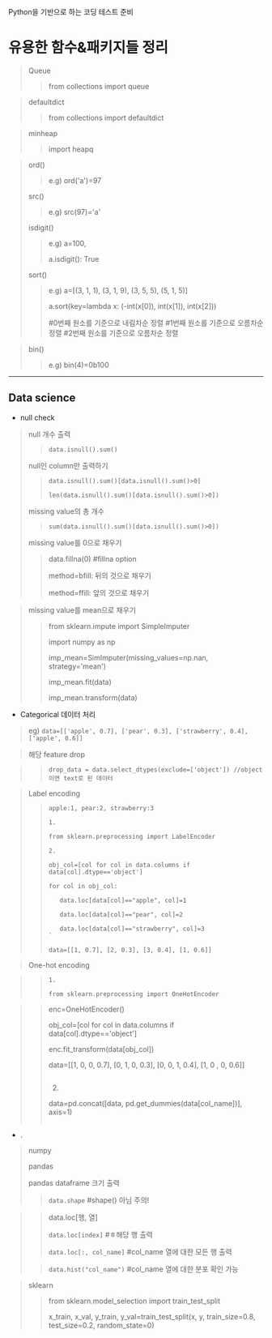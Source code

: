 Python을 기반으로 하는 코딩 테스트 준비

유용한 함수&패키지들 정리
==================
> Queue
> 
>> from collections import queue

> 
> defaultdict
> 
>> from collections import defaultdict

> 
> minheap
> 
>> import heapq
> 
  
>   ord()
>>  e.g) ord('a')=97
>   
>   src()
>>  e.g) src(97)='a'
>
>   isdigit()
>>  e.g) a=100, 
>>  
>>  a.isdigit(): True
>>  
>   sort()
>>  e.g) a=[(3, 1, 1), (3, 1, 9), (3, 5, 5), (5, 1, 5)]
>>  
>>  a.sort(key=lambda x: (-int(x[0]), int(x[1]), int(x[2])) 
>>  
>>  #0번째 원소를 기준으로 내림차순 정렬
>>  #1번째 원소를 기준으로 오름차순 정렬
>>  #2번째 원소를 기준으로 오름차순 정렬
>>  

> bin()
>> e.g) bin(4)=0b100


_________________________________________________________

## Data science

- null check
> null 개수 출력
>> 
>> `data.isnull().sum()`
>> 
> null인 column만 출력하기
>> 
>> `data.isnull().sum()[data.isnull().sum()>0]`
>> 
>> `len(data.isnull().sum()[data.isnull().sum()>0])`
>>
> missing value의 총 개수
>> 
>> `sum(data.isnull().sum()[data.isnull().sum()>0])`
>> 
> missing value를 0으로 채우기
>> data.fillna(0)
>>  #fillna option
>>  
>>    method=bfill: 뒤의 것으로 채우기
>>    
>>    method=ffill: 앞의 것으로 채우기

> missing value를 mean으로 채우기
>> 
>> from sklearn.impute import SimpleImputer
>> 
>> import numpy as np
>>
>> imp_mean=SimImputer(missing_values=np.nan, strategy='mean')
>> 
>> imp_mean.fit(data)
>> 
>> imp_mean.transform(data)

- Categorical 데이터 처리
> eg) `data=[['apple', 0.7], ['pear', 0.3], ['strawberry', 0.4], ['apple', 0.6]]`

> 해당 feature drop

>> `drop_data = data.select_dtypes(exclude=['object']) //object이면 text로 된 데이터`

> Label encoding
>> 
>> `apple:1, pear:2, strawberry:3 `
>> 
>> ```
>> 1. 
>> 
>> from sklearn.preprocessing import LabelEncoder
>> 
>> 2. 
>> 
>> obj_col=[col for col in data.columns if data[col].dtype=='object']
>> 
>> for col in obj_col:
>> 
>>    data.loc[data[col]=="apple", col]=1
>>    
>>    data.loc[data[col]=="pear", col]=2
>>    
>>    data.loc[data[col]=="strawberry", col]=3
>>`
>> ```
>> 
>> `data=[[1, 0.7], [2, 0.3], [3, 0.4], [1, 0.6]]`

> One-hot encoding

>> ```
>> 1. 
>> 
>> from sklearn.preprocessing import OneHotEncoder

>> enc=OneHotEncoder()
>> 
>> obj_col=[col for col in data.columns if data[col].dtype=='object']
>>
>> enc.fit_transform(data[obj_col])
>> 
>> data=[[1, 0, 0, 0.7], [0, 1, 0, 0.3], [0, 0, 1, 0.4], [1, 0 , 0, 0.6]]
>> 
>> ```
>> 
>> ```
>> 2.
>> 
>> data=pd.concat([data, pd.get_dummies(data[col_name])], axis=1)
>> ```

- .

> numpy
> 
> pandas
> 
> pandas dataframe 크기 출력
> 
>> `data.shape`  #shape() 아님 주의!

>> data.loc[행, 열] 
>> 
>> `data.loc[index]` #ㅎ해당 행 출력
>> 
>> `data.loc[:, col_name]` #col_name 열에 대한 모든 행 출력
>
>> `data.hist("col_name")` #col_name 열에 대한 분포 확인 가능
>> 

>sklearn
>
>> from sklearn.model_selection import train_test_split
>> 
>> x_train, x_val, y_train, y_val=train_test_split(x, y, train_size=0.8, test_size=0.2, random_state=0)

